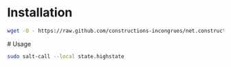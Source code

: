 # Installation	

```bash
wget -O - https://raw.github.com/constructions-incongrues/net.constructions-incongrues.salt/master/bin/bootstrap.sh | sh
```

# Usage

```bash
sudo salt-call --local state.highstate
```